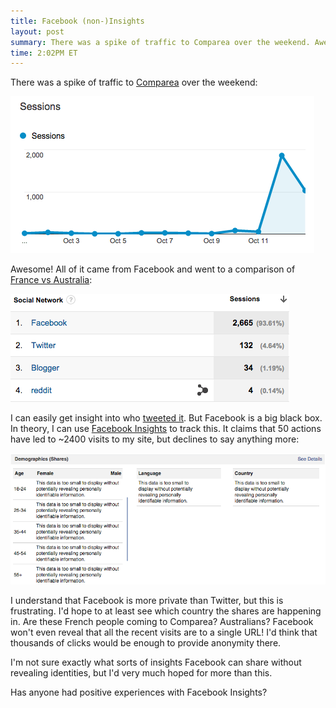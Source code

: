```yaml
---
title: Facebook (non-)Insights
layout: post
summary: There was a spike of traffic to Comparea over the weekend. Awesome! All of it came from Facebook and went to a comparison of France vs Australia. I'd hoped to get insights into this using "Facebook Insights", but came away very unenlightened.
time: 2:02PM ET
---
```


There was a spike of traffic to [Comparea](https://www.comparea.org) over the weekend:

![Spike of traffic to comparea.org](/images/comparea-spike.png "Spike of traffic to comparea.org")

Awesome! All of it came from Facebook and went to a comparison of [France vs Australia](https://www.comparea.org/FXX+AUS):

![All traffic coming from Facebook](/images/comparea-all-facebook.png "All traffic coming from Facebook")

I can easily get insight into who [tweeted
it](https://twitter.com/TeachingIdeas/status/520656010391093248). But Facebook
is a big black box. In theory, I can use [Facebook
Insights](https://www.facebook.com/FacebookInsights) to track this. It claims
that 50 actions have led to ~2400 visits to my site, but declines to say anything more:

![All information is suppressed](/images/comparea-facebook-non-insight.png "All information is suppressed")

I understand that Facebook is more private than Twitter, but this is
frustrating. I'd hope to at least see which country the shares are happening
in. Are these French people coming to Comparea? Australians? Facebook won't
even reveal that all the recent visits are to a single URL! I'd think that
thousands of clicks would be enough to provide anonymity there.

I'm not sure exactly what sorts of insights Facebook can share without
revealing identities, but I'd very much hoped for more than this.

Has anyone had positive experiences with Facebook Insights?
